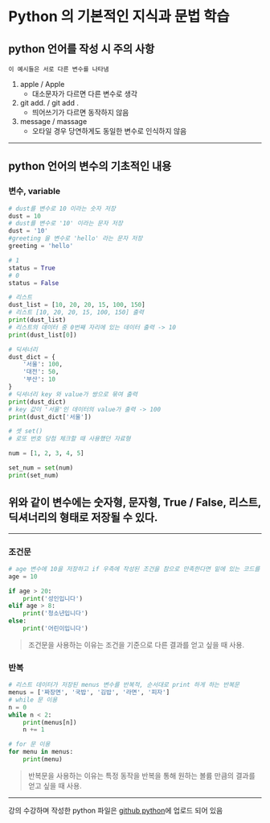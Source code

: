 # Python 의 기본적인 지식과 문법 학습

## python 언어를 작성 시 주의 사항

    이 예시들은 서로 다른 변수를 나타냄
1. apple / Apple   
    - 대소문자가 다르면 다른 변수로 생각
2. git add. / git add .  
    - 띄어쓰기가 다르면 동작하지 않음
3. message / massage  
    - 오타일 경우 당연하게도 동일한 변수로 인식하지 않음

---
## python 언어의 변수의 기초적인 내용


### **변수, variable**
```python
# dust를 변수로 10 이라는 숫자 저장
dust = 10
# dust를 변수로 '10' 이라는 문자 저장
dust = '10'
#greeting 을 변수로 'hello' 라는 문자 저장
greeting = 'hello'

# 1
status = True
# 0
status = False

# 리스트
dust_list = [10, 20, 20, 15, 100, 150]
# 리스트 [10, 20, 20, 15, 100, 150] 출력
print(dust_list)
# 리스트의 데이터 중 0번째 자리에 있는 데이터 출력 -> 10
print(dust_list[0])

# 딕셔너리
dust_dict = {
    '서울': 100,
    '대전': 50,
    '부산': 10
}
# 딕셔너리 key 와 value가 쌍으로 묶여 출력
print(dust_dict)
# key 값이 '서울'인 데이터의 value가 출력 -> 100
print(dust_dict['서울'])

# 셋 set()
# 로또 번호 당첨 체크할 때 사용했던 자료형

num = [1, 2, 3, 4, 5]

set_num = set(num)
print(set_num)
```

## 위와 같이 변수에는 숫자형, 문자형, True / False, 리스트, 딕셔너리의 형태로 저장될 수 있다.

---
### **조건문**
```python
# age 변수에 10을 저장하고 if 우측에 작성된 조건을 참으로 만족한다면 밑에 있는 코드를 수행하는 조건문
age = 10

if age > 20:
    print('성인입니다')
elif age > 8:
    print('청소년입니다')
else:
    print('어린이입니다')
```
> 조건문을 사용하는 이유는 조건을 기준으로 다른 결과를 얻고 싶을 때 사용.

### **반복**
```python
# 리스트 데이터가 저장된 menus 변수를 반복적, 순서대로 print 하게 하는 반복문
menus = ['짜장면', '국밥', '김밥', '라면', '피자']
# while 문 이용
n = 0
while n < 2:
    print(menus[n])
    n += 1

# for 문 이용
for menu in menus:
    print(menu)
```    
> 반복문을 사용하는 이유는 특정 동작을 반복을 통해 원하는 볼륨 만큼의 결과를 얻고 싶을 때 사용.


---
강의 수강하며 작성한 python 파일은 [github python](https://github.com/junhyukM/python/blob/master/basic.py)에 업로드 되어 있음